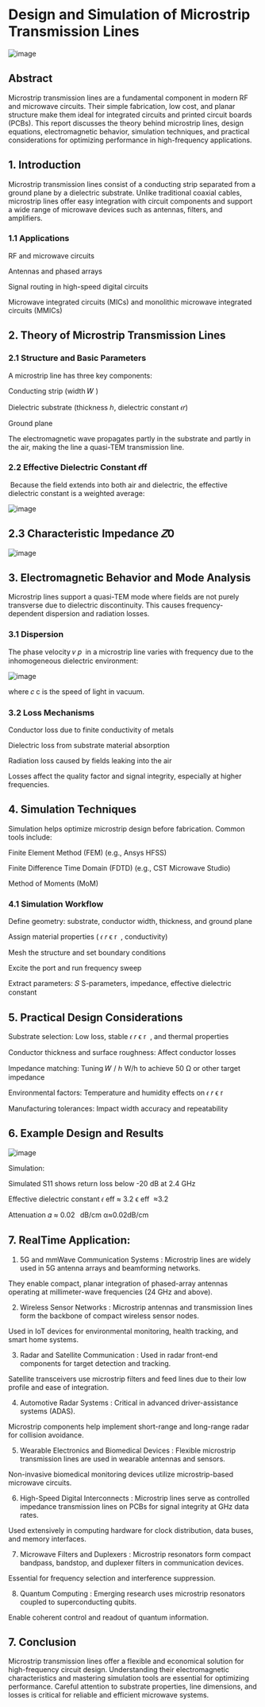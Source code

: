 # Design and Simulation of Microstrip Transmission Lines

![image](https://github.com/user-attachments/assets/01c8b366-8cf8-4356-a299-12617cfbf20a)

## Abstract
Microstrip transmission lines are a fundamental component in modern RF and microwave circuits. Their simple fabrication, low cost, and planar structure make them ideal for integrated circuits and printed circuit boards (PCBs). This report discusses the theory behind microstrip lines, design equations, electromagnetic behavior, simulation techniques, and practical considerations for optimizing performance in high-frequency applications.

## 1. Introduction
Microstrip transmission lines consist of a conducting strip separated from a ground plane by a dielectric substrate. Unlike traditional coaxial cables, microstrip lines offer easy integration with circuit components and support a wide range of microwave devices such as antennas, filters, and amplifiers.

### 1.1 Applications
RF and microwave circuits

Antennas and phased arrays

Signal routing in high-speed digital circuits

Microwave integrated circuits (MICs) and monolithic microwave integrated circuits (MMICs)

## 2. Theory of Microstrip Transmission Lines

### 2.1 Structure and Basic Parameters
A microstrip line has three key components:

Conducting strip (width 
𝑊
)

Dielectric substrate (thickness 
ℎ, dielectric constant 
𝜖𝑟)

Ground plane

The electromagnetic wave propagates partly in the substrate and partly in the air, making the line a quasi-TEM transmission line.

### 2.2 Effective Dielectric Constant 𝜖ff
​
Because the field extends into both air and dielectric, the effective dielectric constant is a weighted average:

![image](https://github.com/user-attachments/assets/eb0cbbd7-0bc3-4b84-9612-b2f035e82d60)


## 2.3 Characteristic Impedance 𝑍0

![image](https://github.com/user-attachments/assets/15c34d8b-837a-4c1f-ba20-10b719cfd07b)

 
## 3. Electromagnetic Behavior and Mode Analysis
Microstrip lines support a quasi-TEM mode where fields are not purely transverse due to dielectric discontinuity. This causes frequency-dependent dispersion and radiation losses.

### 3.1 Dispersion
The phase velocity 
𝑣
𝑝
​
  in a microstrip line varies with frequency due to the inhomogeneous dielectric environment:

![image](https://github.com/user-attachments/assets/7fce3c98-548c-4348-806d-120c7a44139b)

 
where 
𝑐
c is the speed of light in vacuum.

### 3.2 Loss Mechanisms
Conductor loss due to finite conductivity of metals

Dielectric loss from substrate material absorption

Radiation loss caused by fields leaking into the air

Losses affect the quality factor and signal integrity, especially at higher frequencies.

## 4. Simulation Techniques
Simulation helps optimize microstrip design before fabrication. Common tools include:

Finite Element Method (FEM) (e.g., Ansys HFSS)

Finite Difference Time Domain (FDTD) (e.g., CST Microwave Studio)

Method of Moments (MoM)

### 4.1 Simulation Workflow
Define geometry: substrate, conductor width, thickness, and ground plane

Assign material properties (
𝜖
𝑟
ϵ 
r
​
 , conductivity)

Mesh the structure and set boundary conditions

Excite the port and run frequency sweep

Extract parameters: 
𝑆
S-parameters, impedance, effective dielectric constant

## 5. Practical Design Considerations
Substrate selection: Low loss, stable 
𝜖
𝑟
ϵ 
r
​
 , and thermal properties

Conductor thickness and surface roughness: Affect conductor losses

Impedance matching: Tuning 
𝑊
/
ℎ
W/h to achieve 50 Ω or other target impedance

Environmental factors: Temperature and humidity effects on 
𝜖
𝑟
ϵ 
r
​
 

Manufacturing tolerances: Impact width accuracy and repeatability

## 6. Example Design and Results

![image](https://github.com/user-attachments/assets/d44d2013-1af8-4af8-86af-5754ea21b565)

Simulation:

Simulated S11 shows return loss below -20 dB at 2.4 GHz

Effective dielectric constant 
𝜖
eff
≈
3.2
ϵ 
eff
​
 ≈3.2

Attenuation 
𝛼
≈
0.02
 
dB/cm
α≈0.02dB/cm

## 7. RealTime Application:

1. 5G and mmWave Communication Systems : 
Microstrip lines are widely used in 5G antenna arrays and beamforming networks.

They enable compact, planar integration of phased-array antennas operating at millimeter-wave frequencies (24 GHz and above).

2. Wireless Sensor Networks : 
Microstrip antennas and transmission lines form the backbone of compact wireless sensor nodes.

Used in IoT devices for environmental monitoring, health tracking, and smart home systems.

3. Radar and Satellite Communication : 
Used in radar front-end components for target detection and tracking.

Satellite transceivers use microstrip filters and feed lines due to their low profile and ease of integration.

4. Automotive Radar Systems : 
Critical in advanced driver-assistance systems (ADAS).

Microstrip components help implement short-range and long-range radar for collision avoidance.

5. Wearable Electronics and Biomedical Devices : 
Flexible microstrip transmission lines are used in wearable antennas and sensors.

Non-invasive biomedical monitoring devices utilize microstrip-based microwave circuits.

6. High-Speed Digital Interconnects : 
Microstrip lines serve as controlled impedance transmission lines on PCBs for signal integrity at GHz data rates.

Used extensively in computing hardware for clock distribution, data buses, and memory interfaces.

7. Microwave Filters and Duplexers : 
Microstrip resonators form compact bandpass, bandstop, and duplexer filters in communication devices.

Essential for frequency selection and interference suppression.

8. Quantum Computing : 
Emerging research uses microstrip resonators coupled to superconducting qubits.

Enable coherent control and readout of quantum information.

## 7. Conclusion
Microstrip transmission lines offer a flexible and economical solution for high-frequency circuit design. Understanding their electromagnetic characteristics and mastering simulation tools are essential for optimizing performance. Careful attention to substrate properties, line dimensions, and losses is critical for reliable and efficient microwave systems.

